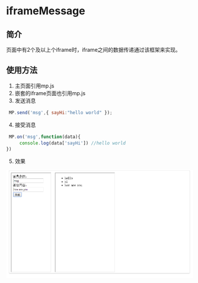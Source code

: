 # iframeMessage

## 简介

页面中有2个及以上个iframe时，iframe之间的数据传递通过该框架来实现。

## 使用方法


1. 主页面引用mp.js
2. 嵌套的iframe页面也引用mp.js
3. 发送消息
    
```javascript
 MP.send('msg',{ sayHi:"hello world" });

```

4. 接受消息

```javascript
 MP.on('msg',function(data){
     console.log(data['sayHi']) //hello world
})
```

5. 效果

![mp_01](/example/mp_01.png)

